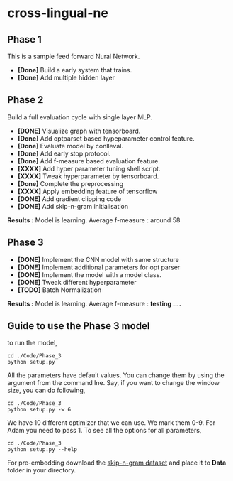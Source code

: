 
# cross-lingual-ne

## Phase 1

This is a sample feed forward Nural Network.

+ **[Done]** Build a early system that trains. 
+ **[Done]** Add multiple hidden layer

## Phase 2

Build a full evaluation cycle with single layer MLP.

+ **[DONE]** Visualize graph with tensorboard.
+ **[Done]** Add optparset based hypeparameter control feature.
+ **[Done]** Evaluate model by conlleval.
+ **[Done]** Add early stop protocol.
+ **[Done]** Add f-measure based evaluation feature.
+ **[XXXX]** Add hyper parameter tuning shell script.
+ **[XXXX]** Tweak hyperparameter by tensorboard.
+ **[Done]** Complete the preprocessing
+ **[XXXX]** Apply embedding feature of tensorflow
+ **[DONE]** Add gradient clipping code
+ **[DONE]** Add skip-n-gram initialisation

**Results :** Model is learning. Average f-measure : around 58 


## Phase 3

+ **[DONE]** Implement the CNN model with same structure
+ **[DONE]** Implement additional parameters for opt parser
+ **[DONE]** Implement the model with a model class.
+ **[DONE]** Tweak different hyperparameter 
+ **[TODO]** Batch Normalization 

**Results :** Model is learning. Average f-measure : **testing ....** 



## Guide to use the Phase 3 model
 
to run the model, 
```
cd ./Code/Phase_3
python setup.py
```

All the parameters have default values. You can change them by using the argument from the command lne. Say, if you want to change the window size, you can do following,

```
cd ./Code/Phase_3
python setup.py -w 6
```

We have 10 different optimizer that we can use. We mark them 0-9. For Adam you need to pass 1. To see all the options for all parameters,
```
cd ./Code/Phase_3
python setup.py --help
```

For pre-embedding download the [skip-n-gram dataset](https://drive.google.com/file/d/0B8nESzOdPhLsdWF2S1Ayb1RkTXc/view) and place it to **Data** folder in your directory.

